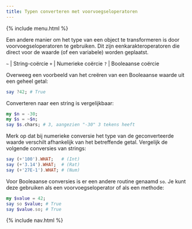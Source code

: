 ```yaml
---
title: Typen converteren met voorvoegseloperatoren
---
```


{% include menu.html %}

Een andere manier om het type van een object te transformeren is door voorvoegseloperatoren te gebruiken. Dit zijn eenkarakteroperatoren die direct voor de waarde (of een variabele) worden geplaatst.

`~` | String-coërcie
`+` | Numerieke coërcie
`?` | Booleaanse coërcie

Overweeg een voorbeeld van het creëren van een Booleaanse waarde uit een geheel getal:

```raku
say ?42; # True
```

Converteren naar een string is vergelijkbaar:

```raku
my $n = -30;
my $s = ~$n;
say $s.chars; # 3, aangezien "-30" 3 tekens heeft
```

Merk op dat bij numerieke conversie het type van de geconverteerde waarde verschilt afhankelijk van het betreffende getal. Vergelijk de volgende conversies van strings:

```raku
say (+'100').WHAT;   # (Int)
say (+'3.14').WHAT;  # (Rat)
say (+'27E-1').WHAT; # (Num)
```

Voor Booleaanse conversies is er een andere routine genaamd `so`. Je kunt deze gebruiken als een voorvoegseloperator of als een methode:

```raku
my $value = 42;
say so $value; # True
say $value.so; # True
```

{% include nav.html %}